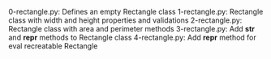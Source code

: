 0-rectangle.py: Defines an empty Rectangle class
1-rectangle.py: Rectangle class with width and height properties and validations
2-rectangle.py: Rectangle class with area and perimeter methods
3-rectangle.py: Add __str__ and __repr__ methods to Rectangle class
4-rectangle.py: Add __repr__ method for eval recreatable Rectangle
